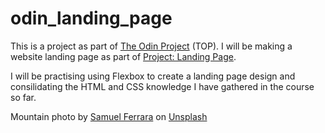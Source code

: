 # odin_landing_page

This is a project as part of [The Odin Project](https://www.theodinproject.com/) (TOP). I will be making a website landing page as part of  [Project: Landing Page](https://www.theodinproject.com/lessons/foundations-landing-page). 

I will be practising using Flexbox to create a landing page design and consilidating the HTML and CSS knowledge I have gathered in the course so far.

Mountain photo by <a href="https://unsplash.com/@samferrara?utm_content=creditCopyText&utm_medium=referral&utm_source=unsplash">Samuel Ferrara</a> on <a href="https://unsplash.com/photos/aerial-photo-of-foggy-mountains-1527pjeb6jg?utm_content=creditCopyText&utm_medium=referral&utm_source=unsplash">Unsplash</a>
      